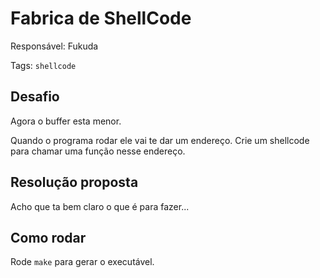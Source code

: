 # Fabrica de ShellCode

Responsável: Fukuda

Tags: `shellcode`

## Desafio

Agora o buffer esta menor.

Quando o programa rodar ele vai te dar um endereço. Crie um shellcode para chamar uma função nesse endereço.

## Resolução proposta

Acho que ta bem claro o que é para fazer...

## Como rodar

Rode `make` para gerar o executável.
